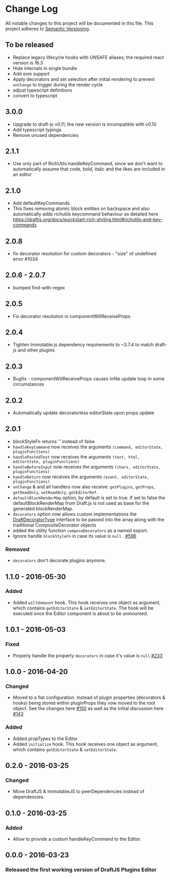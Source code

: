 # Change Log

All notable changes to this project will be documented in this file.
This project adheres to [Semantic Versioning](http://semver.org/).

## To be released

- Replace legacy lifecycle hooks with UNSAFE aliases; the required react version is 16.3
- Hide internals in single bundle
- Add esm support
- Apply decorators and set selection after initial rendering to prevent `onChange` to trigger during the render cycle
- adjust typescript definitions
- convert to typescript

## 3.0.0

- Upgrade to draft-js v0.11; the new version is incompatible with v0.10
- Add typescript typings
- Remove unused dependencies

## 2.1.1

- Use only part of RichUtils.handleKeyCommand, since we don't want to automatically assume that code, bold, italic and the likes are included in an editor

## 2.1.0

- Add defaultKeyCommands
- This fixes removing atomic block entities on backspace and also automatically adds richutils keycommand behaviour as detailed here https://draftjs.org/docs/quickstart-rich-styling.html#richutils-and-key-commands

## 2.0.8

- fix decorator resolution for custom decorators - "size" of undefined error #1034

## 2.0.6 - 2.0.7

- bumped find-with-regex

## 2.0.5

- Fix decorator resolution in componentWillReceiveProps

## 2.0.4

- Tighten Immutable.js dependency requirements to ~3.7.4 to match draft-js and other plugins

## 2.0.3

- Bugfix - componentWillReceiveProps causes infite update loop in some circumstances

## 2.0.2

- Automatically update decoratorless editorState upon props update

## 2.0.1

- blockStyleFn returns '' instead of false
- `handleKeyCommand` now receives the arguments `(command, editorState, pluginFunctions)`
- `handlePastedText` now receives the arguments `(text, html, editorState, pluginFunctions)`
- `handleBeforeInput` now receives the arguments `(chars, editorState, pluginFunctions)`
- `handleReturn` now receives the arguments `(event, editorState, pluginFunctions)`
- `onChange` & and all handlers now also receive: `getPlugins`, `getProps`, `getReadOnly`, `setReadOnly`, `getEditorRef`.
- `defaultBlockRenderMap` option, by default is set to true. If set to false the defaultBlockRenderMap from Draft.js is not used as base for the generated blockRenderMap.
- `decorators` option now allows custom implementations the [DraftDecoratorType](https://github.com/facebook/draft-js/blob/master/src/model/decorators/DraftDecoratorType.js) interface to be passed into the array along with the traditional CompositeDecorator objects
- added the utility function `composeDecorators` as a named export.
- Ignore handle `blockStyleFn` in case its value is `null` . [#596](https://github.com/draft-js-plugins/draft-js-plugins/pull/596)

### Removed

- `decorators` don't decorate plugins anymore.

## 1.1.0 - 2016-05-30

### Added

- Added `willUnmount` hook. This hook receives one object as argument, which contains `getEditorState` & `setEditorState`. The hook will be executed once the Editor component is about to be unmounted.

## 1.0.1 - 2016-05-03

### Fixed

- Properly handle the property `decorators` in case it's value is `null` [#233](https://github.com/draft-js-plugins/draft-js-plugins/issues/233)

## 1.0.0 - 2016-04-20

### Changed

- Moved to a flat configuration. Instead of plugin properties (decorators & hooks) being stored within pluginProps they now moved to the root object. See the changes here [#150](https://github.com/draft-js-plugins/draft-js-plugins/pull/150/files) as well as the initial discussion here [#143](https://github.com/draft-js-plugins/draft-js-plugins/issues/143)

### Added

- Added propTypes to the Editor
- Added `initialize` hook. This hook receives one object as argument, which contains `getEditorState` & `setEditorState`.

## 0.2.0 - 2016-03-25

### Changed

- Move DraftJS & ImmutableJS to peerDependencies instead of dependencies.

## 0.1.0 - 2016-03-25

### Added

- Allow to provide a custom handleKeyCommand to the Editor.

## 0.0.0 - 2016-03-23

### Released the first working version of DraftJS Plugins Editor
